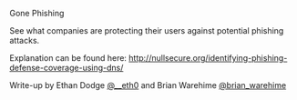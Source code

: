 Gone Phishing

See what companies are protecting their users against potential phishing attacks.  

Explanation can be found here: http://nullsecure.org/identifying-phishing-defense-coverage-using-dns/

Write-up by Ethan Dodge [@__eth0](http://twitter.com/__eth0) and Brian Warehime [@brian_warehime](http://twitter.com/brian_warehime)
